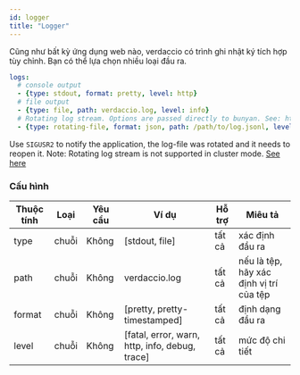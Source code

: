```yaml
---
id: logger
title: "Logger"
---
```


Cũng như bất kỳ ứng dụng web nào, verdaccio có trình ghi nhật ký tích hợp tùy chỉnh. Bạn có thể lựa chọn nhiều loại đầu ra.

```yaml
logs:
  # console output
  - {type: stdout, format: pretty, level: http}
  # file output
  - {type: file, path: verdaccio.log, level: info}
  # Rotating log stream. Options are passed directly to bunyan. See: https://github.com/trentm/node-bunyan#stream-type-rotating-file
  - {type: rotating-file, format: json, path: /path/to/log.jsonl, level: http, options: {period: 1d}}
```

Use `SIGUSR2` to notify the application, the log-file was rotated and it needs to reopen it. Note: Rotating log stream is not supported in cluster mode. [See here](https://github.com/trentm/node-bunyan#stream-type-rotating-file)

### Cấu hình

| Thuộc tính | Loại  | Yêu cầu | Ví dụ                                          | Hỗ trợ | Miêu tả                                 |
| ---------- | ----- | ------- | ---------------------------------------------- | ------ | --------------------------------------- |
| type       | chuỗi | Không   | [stdout, file]                                 | tất cả | xác định đầu ra                         |
| path       | chuỗi | Không   | verdaccio.log                                  | tất cả | nếu là tệp, hãy xác định vị trí của tệp |
| format     | chuỗi | Không   | [pretty, pretty-timestamped]                   | tất cả | định dạng đầu ra                        |
| level      | chuỗi | Không   | [fatal, error, warn, http, info, debug, trace] | tất cả | mức độ chi tiết                         |